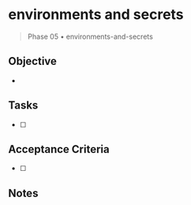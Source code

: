 # environments and secrets

> Phase 05 • environments-and-secrets

## Objective
- 

## Tasks
- [ ] 

## Acceptance Criteria
- [ ] 

## Notes

